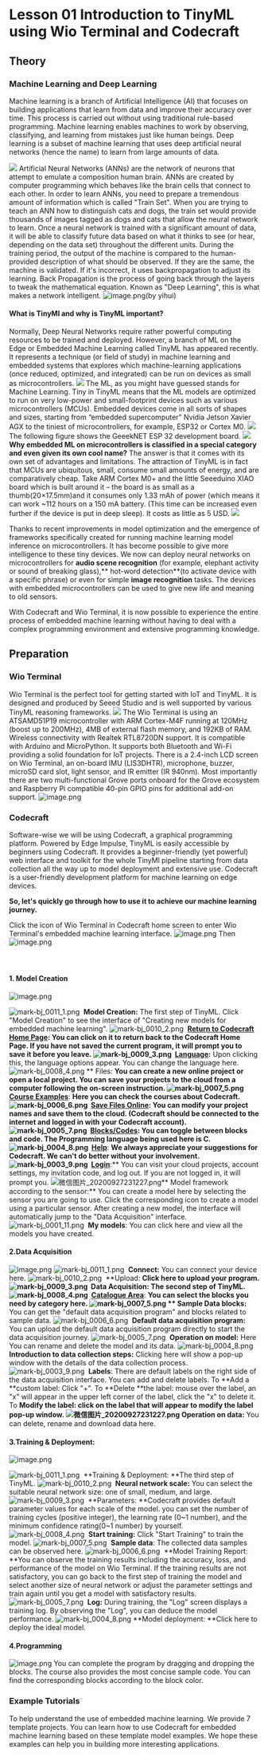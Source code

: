 # Lesson 01 Introduction to TinyML using Wio Terminal and Codecraft
## Theory 
### Machine Learning and Deep Learning
Machine learning is a branch of Artificial Intelligence (AI) that focuses on building applications that learn from data and improve their accuracy over time. This process is carried out without using traditional rule-based programming. Machine learning enables machines to work by observing, classifying, and learning from mistakes just like human beings. Deep learning is a subset of machine learning that uses deep artificial neural networks (hence the name) to learn from large amounts of data.


![](https://cdn.nlark.com/yuque/0/2021/jpeg/2523686/1618292047194-382ef73d-9757-42ac-8556-8b9a0a90e0e8.jpeg#from=url&id=cOMHs&margin=%5Bobject%20Object%5D&originHeight=651&originWidth=631&originalType=binary&ratio=1&status=done&style=none)
Artificial Neural Networks (ANNs) are the network of neurons that attempt to emulate a composition human brain. ANNs are created by computer programming which behaves like the brain cells that connect to each other. 
In order to learn ANNs, you need to prepare a tremendous amount of information which is called "Train Set". When you are trying to teach an ANN how to distinguish cats and dogs, the train set would provide thousands of images tagged as dogs and cats that allow the neural network to learn. Once a neural network is trained with a significant amount of data, it will be able to classify future data based on what it thinks to see (or hear, depending on the data set) throughout the different units. During the training period, the output of the machine is compared to the human-provided description of what should be observed. If they are the same, the machine is validated. If it's incorrect, it uses backpropagation to adjust its learning. Back Propagation is the process of going back through the layers to tweak the mathematical equation. Known as "Deep Learning", this is what makes a network intelligent.
![image.png](https://cdn.nlark.com/yuque/0/2021/png/21503014/1627303432532-f9bb6d3b-79c1-4815-a91b-a0763059966c.png#clientId=udabf767b-07fe-4&from=paste&height=231&id=Ww1VU&margin=%5Bobject%20Object%5D&name=image.png&originHeight=461&originWidth=906&originalType=binary&ratio=1&size=514639&status=done&style=none&taskId=u2ffec1b9-06fe-49c9-ba67-9257e0b701d&width=453)(by yihui)
#### What is TinyMl and why is TinyML important?
Normally, Deep Neural Networks require rather powerful computing resources to be trained and deployed. However, a branch of ML on the Edge or Embedded Machine Learning called TinyML has appeared recently. It represents a technique (or field of study) in machine learning and embedded systems that explores which machine-learning applications (once reduced, optimized, and integrated) can be run on devices as small as microcontrollers.
![](https://cdn.nlark.com/yuque/0/2021/png/2523686/1618284543948-45b23418-e92f-46ab-813b-956b4d378662.png?x-oss-process=image%2Fresize%2Cw_500#height=123&id=VOHiQ&margin=%5Bobject%20Object%5D&originHeight=491&originWidth=500&originalType=binary&ratio=1&status=done&style=none&width=125)
The ML, as you might have guessed stands for Machine Learning. Tiny in TinyML means that the ML models are optimized to run on very low-power and small-footprint devices such as various microcontrollers (MCUs).
Embedded devices come in all sorts of shapes and sizes, starting from “embedded supercomputer” Nvidia Jetson Xavier AGX to the tiniest of microcontrollers, for example, ESP32 or Cortex M0. 
![](https://cdn.nlark.com/yuque/0/2021/png/2523686/1618284585850-dbe48204-3577-4d51-8e7e-e6a4b3616c3f.png?x-oss-process=image%2Fresize%2Cw_740#height=292&id=CiPct&margin=%5Bobject%20Object%5D&originHeight=389&originWidth=740&originalType=binary&ratio=1&status=done&style=none&width=555)
The following figure shows the GeeekNET ESP 32 development board.
![](https://cdn.nlark.com/yuque/0/2021/jpeg/2392200/1625205197163-0ed6871d-9d20-416d-a899-564c7d0f920d.jpeg#height=224&id=ufe9ded9c&margin=%5Bobject%20Object%5D&originHeight=525&originWidth=700&originalType=binary&ratio=1&status=done&style=none&width=299)
**Why embedded ML on microcontrollers is classified in a special category and even given its own cool name?**
The answer is that it comes with its own set of advantages and limitations. The attraction of TinyML is in fact that MCUs are ubiquitous, small, consume small amounts of energy, and are comparatively cheap. Take ARM Cortex M0+  and the little Seeeduino XIAO board which is built around it – the board is as small as a thumb(20×17.5mm)and it consumes only 1.33 mAh of power (which means it can work ~112 hours on a 150 mA battery. (This time can be increased even further if the device is put in deep sleep). It costs as little as 5 USD.
![](https://cdn.nlark.com/yuque/0/2021/jpeg/2392200/1625205482857-dee5477b-004e-48fb-980a-b9cbcfd9e10d.jpeg#height=263&id=ue1496419&margin=%5Bobject%20Object%5D&originHeight=1050&originWidth=1400&originalType=binary&ratio=1&status=done&style=none&width=350)


Thanks to recent improvements in model optimization and the emergence of frameworks specifically created for running machine learning model inference on microcontrollers. It has become possible to give more intelligence to these tiny devices. We now can deploy neural networks on microcontrollers for **audio scene recognition** (for example, elephant activity or sound of breaking glass),** hot-word detection**(to activate device with a specific phrase) or even for simple **image recognition** tasks. The devices with embedded microcontrollers can be used to give new life and meaning to old sensors. 
​

With Codecraft and Wio Terminal, it is now possible to experience the entire process of embedded machine learning without having to deal with a complex programming environment and extensive programming knowledge.
## Preparation
### Wio Terminal
Wio Terminal is the perfect tool for getting started with IoT and TinyML. It is designed and produced by Seeed Studio and is well supported by various TinyML reasoning frameworks.
![](https://cdn.nlark.com/yuque/0/2021/jpeg/2392200/1625211543523-e2dbd361-1d8d-4ffc-b80b-65668ba978c2.jpeg#height=270&id=u40a5390a&margin=%5Bobject%20Object%5D&originHeight=1080&originWidth=1920&originalType=binary&ratio=1&status=done&style=none&width=480)
The Wio Terminal is using an ATSAMD51P19 microcontroller with ARM Cortex-M4F running at 120MHz (boost up to 200MHz), 4MB of external flash memory, and 192KB of RAM. Wireless connectivity with Realtek RTL8720DN support. It is compatible with Arduino and MicroPython. It supports both Bluetooth and Wi-Fi providing a solid foundation for IoT projects. There is a 2.4-inch LCD screen on Wio Terminal, an on-board IMU (LIS3DHTR), microphone, buzzer, microSD card slot, light sensor, and IR emitter (IR 940nm). Most importantly there are two multi-functional Grove ports onboard for the Grove ecosystem and Raspberry Pi compatible 40-pin GPIO pins for additional add-on support.
![image.png](https://cdn.nlark.com/yuque/0/2021/png/21503014/1626848811495-5ef4d412-42ff-45a3-a570-1b69bc3b65ef.png#clientId=u4c321ef0-4f57-4&from=paste&height=716&id=uf3fdf8c8&margin=%5Bobject%20Object%5D&name=image.png&originHeight=716&originWidth=1161&originalType=binary&ratio=1&size=223670&status=done&style=none&taskId=ufa14e01b-d38f-42c4-90e5-e7a6231c077&width=1161)​
### Codecraft
Software-wise we will be using Codecraft, a graphical programming platform. Powered by Edge Impulse, TinyML is easily accessible by beginners using Codecraft. It provides a beginner-friendly (yet powerful) web interface and toolkit for the whole TinyMl pipeline starting from data collection all the way up to model deployment and extensive use.
Codecraft is a user-friendly development platform for machine learning on edge devices.
​

**So, let's quickly go through how to use it to achieve our machine learning journey.**
 
Click the icon of Wio Terminal in Codecraft home screen to enter Wio Terminal's embedded machine learning interface.
![image.png](https://cdn.nlark.com/yuque/0/2021/png/21503014/1626850845857-e8140930-4362-43f3-a594-8aabc8d548a5.png#clientId=u4c321ef0-4f57-4&from=paste&height=1209&id=u0c30aae5&margin=%5Bobject%20Object%5D&name=image.png&originHeight=1209&originWidth=2554&originalType=binary&ratio=1&size=422153&status=done&style=stroke&taskId=uc955e101-2523-4c2f-98e0-30b722f0ed3&width=2554)
Then
![image.png](https://cdn.nlark.com/yuque/0/2021/png/21503014/1627986966570-54867b31-ba86-410f-8cc8-8f6539786ba4.png#clientId=ue1f8f7bf-d880-4&from=paste&height=1269&id=u20e42d29&margin=%5Bobject%20Object%5D&name=image.png&originHeight=2538&originWidth=2668&originalType=binary&ratio=1&size=651603&status=done&style=none&taskId=uc31c3246-6513-47ed-bdf7-5c2f153059e&width=1334)
#### ​

#### 1. Model Creation
![image.png](https://cdn.nlark.com/yuque/0/2021/png/21503014/1627643167501-71e25abe-b012-4aee-bfdd-d0acec042108.png#clientId=uf41baf02-e3b0-4&from=paste&height=1289&id=Yblhj&margin=%5Bobject%20Object%5D&name=image.png&originHeight=1289&originWidth=2602&originalType=binary&ratio=1&size=279634&status=done&style=none&taskId=u6feee5b3-f090-452d-b501-0d94733693a&width=2602)


![mark-bj_0011_1.png](https://cdn.nlark.com/yuque/0/2020/png/2392200/1599101178957-a1003b40-2b26-4a25-93ce-02eedc5cb3dc.png#height=24&id=mkJNh&name=mark-bj_0011_1.png&originHeight=26&originWidth=26&originalType=binary&ratio=1&size=1338&status=done&style=none&width=24)  **Model Creation:** The first step of TinyML. Click "Model Creation" to see the interface of "Creating new models for embedded machine learning".
![mark-bj_0010_2.png](https://cdn.nlark.com/yuque/0/2020/png/2392200/1599101274502-4dfa1e71-0e90-499b-8e4d-8f4dfb79e321.png#height=24&id=I8sj6&margin=%5Bobject%20Object%5D&name=mark-bj_0010_2.png&originHeight=26&originWidth=26&originalType=binary&ratio=1&size=1671&status=done&style=none&width=24)  [**Return to Codecraft Home Page**](https://www.yuque.com/tinkergen-help-cn/codecraft/back_cover)**: **You can click on it to return back to the Codecraft Home Page. If you have not saved the current program, it will prompt you to save it before you leave.
![mark-bj_0009_3.png](https://cdn.nlark.com/yuque/0/2020/png/2392200/1599101307604-6939a259-e128-44ac-8f62-76100747258f.png#height=24&id=QPo0n&margin=%5Bobject%20Object%5D&name=mark-bj_0009_3.png&originHeight=26&originWidth=26&originalType=binary&ratio=1&size=1715&status=done&style=none&width=24)  [**Language**](https://www.yuque.com/tinkergen-help-cn/codecraft/language_switching)**:** Upon clicking this, the language options appear. You can change the language here.
![mark-bj_0008_4.png](https://cdn.nlark.com/yuque/0/2020/png/2392200/1599101349014-e8d1ddee-d10f-4ec5-80b1-25f9e64b07e0.png#height=24&id=tOSvv&margin=%5Bobject%20Object%5D&name=mark-bj_0008_4.png&originHeight=26&originWidth=26&originalType=binary&ratio=1&size=1559&status=done&style=none&width=24) **	Files: **You can create a new online project or open a local project. You can save your projects to the cloud from a computer following the on-screen instruction.
![mark-bj_0007_5.png](https://cdn.nlark.com/yuque/0/2020/png/2392200/1599101371336-def937f2-f6db-4ff9-9ca5-9f59571a742b.png#height=24&id=v9MBo&margin=%5Bobject%20Object%5D&name=mark-bj_0007_5.png&originHeight=26&originWidth=26&originalType=binary&ratio=1&size=1667&status=done&style=none&width=24)  [**Course Examples**](https://www.yuque.com/tinkergen-help-cn/codecraft/ui_courses)**: **Here you can check the courses about Codecraft.
![mark-bj_0006_6.png](https://cdn.nlark.com/yuque/0/2020/png/2392200/1599101379362-d8350889-1771-4c9b-8788-376b8314ce5c.png#height=24&id=gqn7O&margin=%5Bobject%20Object%5D&name=mark-bj_0006_6.png&originHeight=26&originWidth=26&originalType=binary&ratio=1&size=1730&status=done&style=none&width=24)  [**Save Files Online**](https://www.yuque.com/tinkergen-help-cn/codecraft/ui_save): You can modify your project names and save them to the cloud. (Codecraft should be connected to the internet and logged in with your Codecraft account).  
![mark-bj_0005_7.png](https://cdn.nlark.com/yuque/0/2020/png/2392200/1599101386971-6df623fc-4480-45e7-854e-b9a2326cbccf.png#height=24&id=GMyT9&margin=%5Bobject%20Object%5D&name=mark-bj_0005_7.png&originHeight=26&originWidth=26&originalType=binary&ratio=1&size=1490&status=done&style=none&width=24)  [**Blocks/Codes**](https://www.yuque.com/tinkergen-help-cn/codecraft/ui_code_switching): You can toggle between blocks and code. The Programming language being used here is C.
![mark-bj_0004_8.png](https://cdn.nlark.com/yuque/0/2020/png/2392200/1599101394302-5a764564-a28a-4fa0-9ff3-56c5ae8cc938.png#height=24&id=VImJc&margin=%5Bobject%20Object%5D&name=mark-bj_0004_8.png&originHeight=26&originWidth=26&originalType=binary&ratio=1&size=1699&status=done&style=none&width=24)  [**Help**](https://www.yuque.com/tinkergen-help-cn/codecraft/ui_help)**: **We always appreciate your suggestions for Codecraft. We can't do better without your involvement.
![mark-bj_0003_9.png](https://cdn.nlark.com/yuque/0/2020/png/2392200/1599101401684-b64190cc-b220-42b3-a1cf-891437e7ec9b.png#height=24&id=Sm00x&margin=%5Bobject%20Object%5D&name=mark-bj_0003_9.png&originHeight=25&originWidth=25&originalType=binary&ratio=1&size=1701&status=done&style=none&width=24)  [**Login**](https://www.yuque.com/tinkergen-help-cn/codecraft/ui_login)**:** You can visit your cloud projects, account settings, my invitation code, and log out.  If you are not logged in, it will prompt you. 
![微信图片_20200927231227.png](https://cdn.nlark.com/yuque/0/2020/png/2609084/1601221789246-52c7793d-c6a3-4696-9e86-36f968397543.png#height=26&id=fRzsz&margin=%5Bobject%20Object%5D&name=%E5%BE%AE%E4%BF%A1%E5%9B%BE%E7%89%87_20200927231227.png&originHeight=26&originWidth=26&originalType=binary&ratio=1&size=1756&status=done&style=none&width=26)** Model framework according to the sensor:** You can create a model here by selecting the sensor you are going to use. Click the corresponding icon to create a model using a particular sensor. After creating a new model, the interface will automatically jump to the "Data Acquisition" interface.
![mark-bj_0001_11.png](https://cdn.nlark.com/yuque/0/2020/png/2392200/1599101415454-896091cc-1476-4a51-8cb0-1d3007fb70ba.png#height=24&id=kmIds&margin=%5Bobject%20Object%5D&name=mark-bj_0001_11.png&originHeight=26&originWidth=26&originalType=binary&ratio=1&size=1436&status=done&style=none&width=24)  **My models**: You can click here and view all the models you have created.
#### 2.Data Acquisition
![image.png](https://cdn.nlark.com/yuque/0/2021/png/21503014/1627901663107-f2b5ef25-5653-43f9-8d0b-f35a5cae0fa1.png#clientId=ua885da9e-ddc3-4&from=paste&height=1257&id=ud3d1ff69&margin=%5Bobject%20Object%5D&name=image.png&originHeight=1257&originWidth=2982&originalType=binary&ratio=1&size=406666&status=done&style=none&taskId=u5596e53b-d455-4779-8eaa-75779477696&width=2982)
![mark-bj_0011_1.png](https://cdn.nlark.com/yuque/0/2020/png/2392200/1599101178957-a1003b40-2b26-4a25-93ce-02eedc5cb3dc.png#height=24&id=zZqKf&name=mark-bj_0011_1.png&originHeight=26&originWidth=26&originalType=binary&ratio=1&size=1338&status=done&style=none&width=24)  **Connect:** You can connect your device here.
![mark-bj_0010_2.png](https://cdn.nlark.com/yuque/0/2020/png/2392200/1599101274502-4dfa1e71-0e90-499b-8e4d-8f4dfb79e321.png#height=24&id=afm4V&margin=%5Bobject%20Object%5D&name=mark-bj_0010_2.png&originHeight=26&originWidth=26&originalType=binary&ratio=1&size=1671&status=done&style=none&width=24)  **Upload: **Click here to upload your program.
![mark-bj_0009_3.png](https://cdn.nlark.com/yuque/0/2020/png/2392200/1599101307604-6939a259-e128-44ac-8f62-76100747258f.png#height=24&id=ELZMp&margin=%5Bobject%20Object%5D&name=mark-bj_0009_3.png&originHeight=26&originWidth=26&originalType=binary&ratio=1&size=1715&status=done&style=none&width=24)  **Data Acquisition:** The second step of TinyML.
![mark-bj_0008_4.png](https://cdn.nlark.com/yuque/0/2020/png/2392200/1599101349014-e8d1ddee-d10f-4ec5-80b1-25f9e64b07e0.png#height=24&id=uUmD5&margin=%5Bobject%20Object%5D&name=mark-bj_0008_4.png&originHeight=26&originWidth=26&originalType=binary&ratio=1&size=1559&status=done&style=none&width=24)  [**Catalogue Area**](https://www.yuque.com/tinkergen-help-cn/codecraft/catalogue_area)**: **You can select the blocks you need by category here.
![mark-bj_0007_5.png](https://cdn.nlark.com/yuque/0/2020/png/2392200/1599101371336-def937f2-f6db-4ff9-9ca5-9f59571a742b.png#height=24&id=SBMlP&margin=%5Bobject%20Object%5D&name=mark-bj_0007_5.png&originHeight=26&originWidth=26&originalType=binary&ratio=1&size=1667&status=done&style=none&width=24) ** Sample Data blocks:** You can get the "default data acquisition program" and blocks related to sample data.
![mark-bj_0006_6.png](https://cdn.nlark.com/yuque/0/2020/png/2392200/1599101379362-d8350889-1771-4c9b-8788-376b8314ce5c.png#height=24&id=lf2ia&margin=%5Bobject%20Object%5D&name=mark-bj_0006_6.png&originHeight=26&originWidth=26&originalType=binary&ratio=1&size=1730&status=done&style=none&width=24)  **Default data acquisition program:** You can upload the default data acquisition program directly to start the data acquisition journey.
![mark-bj_0005_7.png](https://cdn.nlark.com/yuque/0/2020/png/2392200/1599101386971-6df623fc-4480-45e7-854e-b9a2326cbccf.png#height=24&id=K5HDX&margin=%5Bobject%20Object%5D&name=mark-bj_0005_7.png&originHeight=26&originWidth=26&originalType=binary&ratio=1&size=1490&status=done&style=none&width=24)  **Operation on model:** Here You can rename and delete the model and its data.
![mark-bj_0004_8.png](https://cdn.nlark.com/yuque/0/2020/png/2392200/1599101394302-5a764564-a28a-4fa0-9ff3-56c5ae8cc938.png#height=24&id=LelkF&margin=%5Bobject%20Object%5D&name=mark-bj_0004_8.png&originHeight=26&originWidth=26&originalType=binary&ratio=1&size=1699&status=done&style=none&width=24)  **Introduction to data collection steps:** Clicking here will show a pop-up window with the details of the data collection process. 
![mark-bj_0003_9.png](https://cdn.nlark.com/yuque/0/2020/png/2392200/1599101401684-b64190cc-b220-42b3-a1cf-891437e7ec9b.png#height=24&id=GFaw5&margin=%5Bobject%20Object%5D&name=mark-bj_0003_9.png&originHeight=25&originWidth=25&originalType=binary&ratio=1&size=1701&status=done&style=none&width=24)  **Labels**: There are default labels on the right side of the data acquisition interface. You can add and delete labels. To **Add a **custom label: Click "+". To  **Delete **the label: mouse over the label, an "x" will appear in the upper left corner of the label, click the "x" to delete it. To **Modify **the label: click on the label that will appear to modify the label pop-up window.
![微信图片_20200927231227.png](https://cdn.nlark.com/yuque/0/2020/png/2609084/1601221789246-52c7793d-c6a3-4696-9e86-36f968397543.png#height=26&id=XbeXg&margin=%5Bobject%20Object%5D&name=%E5%BE%AE%E4%BF%A1%E5%9B%BE%E7%89%87_20200927231227.png&originHeight=26&originWidth=26&originalType=binary&ratio=1&size=1756&status=done&style=none&width=26)** Operation on data:** You can delete, rename and download data here.
#### 3.Training & Deployment:
![image.png](https://cdn.nlark.com/yuque/0/2021/png/21503014/1627971082837-9d2e82bd-534f-4a0b-b452-75e09a00faa6.png#clientId=u5a229663-314a-4&from=paste&height=2706&id=ud7f8e110&margin=%5Bobject%20Object%5D&name=image.png&originHeight=2706&originWidth=2795&originalType=binary&ratio=1&size=935263&status=done&style=none&taskId=ue2efb615-f7d3-48cb-ba48-a015897a784&width=2795)




![mark-bj_0011_1.png](https://cdn.nlark.com/yuque/0/2020/png/2392200/1599101178957-a1003b40-2b26-4a25-93ce-02eedc5cb3dc.png#height=24&id=PsTOf&name=mark-bj_0011_1.png&originHeight=26&originWidth=26&originalType=binary&ratio=1&size=1338&status=done&style=none&width=24)  **Training & Deployment: **The third step of TinyML.
![mark-bj_0010_2.png](https://cdn.nlark.com/yuque/0/2020/png/2392200/1599101274502-4dfa1e71-0e90-499b-8e4d-8f4dfb79e321.png#height=24&id=QIvFv&margin=%5Bobject%20Object%5D&name=mark-bj_0010_2.png&originHeight=26&originWidth=26&originalType=binary&ratio=1&size=1671&status=done&style=none&width=24)  **Neural network scale:** You can select the suitable neural network size: one of small, medium, and large.
![mark-bj_0009_3.png](https://cdn.nlark.com/yuque/0/2020/png/2392200/1599101307604-6939a259-e128-44ac-8f62-76100747258f.png#height=24&id=elZwc&margin=%5Bobject%20Object%5D&name=mark-bj_0009_3.png&originHeight=26&originWidth=26&originalType=binary&ratio=1&size=1715&status=done&style=none&width=24)  **Parameters: **Codecraft provides default parameter values for each scale of the model. you can set the number of training cycles (positive integer), the learning rate (0~1 number), and the minimum confidence rating(0~1 number) by yourself.
![mark-bj_0008_4.png](https://cdn.nlark.com/yuque/0/2020/png/2392200/1599101349014-e8d1ddee-d10f-4ec5-80b1-25f9e64b07e0.png#height=24&id=xgXlS&margin=%5Bobject%20Object%5D&name=mark-bj_0008_4.png&originHeight=26&originWidth=26&originalType=binary&ratio=1&size=1559&status=done&style=none&width=24)  **Start training:** Click "Start Training" to train the model.
![mark-bj_0007_5.png](https://cdn.nlark.com/yuque/0/2020/png/2392200/1599101371336-def937f2-f6db-4ff9-9ca5-9f59571a742b.png#height=24&id=pITst&margin=%5Bobject%20Object%5D&name=mark-bj_0007_5.png&originHeight=26&originWidth=26&originalType=binary&ratio=1&size=1667&status=done&style=none&width=24)  **Sample data**: The collected data samples can be observed here.
![mark-bj_0006_6.png](https://cdn.nlark.com/yuque/0/2020/png/2392200/1599101379362-d8350889-1771-4c9b-8788-376b8314ce5c.png#height=24&id=wcPg9&margin=%5Bobject%20Object%5D&name=mark-bj_0006_6.png&originHeight=26&originWidth=26&originalType=binary&ratio=1&size=1730&status=done&style=none&width=24)  **Model Training Report: **You can observe the training results including the accuracy, loss, and performance of the model on Wio Terminal. If the training results are not satisfactory, you can go back to the first step of training the model and select another size of neural network or adjust the parameter settings and train again until you get a model with satisfactory results.
![mark-bj_0005_7.png](https://cdn.nlark.com/yuque/0/2020/png/2392200/1599101386971-6df623fc-4480-45e7-854e-b9a2326cbccf.png#height=24&id=W4WEl&margin=%5Bobject%20Object%5D&name=mark-bj_0005_7.png&originHeight=26&originWidth=26&originalType=binary&ratio=1&size=1490&status=done&style=none&width=24)  **Log:** During training, the "Log" screen displays a training log. By observing the "Log", you can deduce the model performance.
![mark-bj_0004_8.png](https://cdn.nlark.com/yuque/0/2020/png/2392200/1599101394302-5a764564-a28a-4fa0-9ff3-56c5ae8cc938.png#height=24&id=W78GD&margin=%5Bobject%20Object%5D&name=mark-bj_0004_8.png&originHeight=26&originWidth=26&originalType=binary&ratio=1&size=1699&status=done&style=none&width=24) **Model deployment: **Click here to deploy the ideal model.
#### 4.Programming
![image.png](https://cdn.nlark.com/yuque/0/2021/png/21503014/1627972453614-2764aed1-8ab1-4195-b448-f9f70deafb37.png#clientId=u5a229663-314a-4&from=paste&height=1249&id=udcc34955&margin=%5Bobject%20Object%5D&name=image.png&originHeight=1249&originWidth=1901&originalType=binary&ratio=1&size=229081&status=done&style=none&taskId=u5b1f6353-3786-42b4-a5ca-3404fdb411b&width=1901)
You can complete the program by dragging and dropping the blocks. The course also provides the most concise sample code. You can find the corresponding blocks according to the block color.
### Example Tutorials
To help understand the use of embedded machine learning. We provide 7 template projects. You can learn how to use Codecraft for embedded machine learning based on these template model examples. We hope these examples can help you in building more interesting applications.
​

